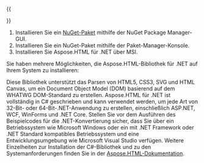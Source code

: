 ﻿---
translation: true
deploy: false
---

{{<section net>}}

1. Installieren Sie ein <a href="https://www.nuget.org/packages/aspose.html" target="_blank">NuGet-Paket</a> mithilfe der NuGet Package Manager-GUI.
2. Installieren Sie ein NuGet-Paket mithilfe der Paket-Manager-Konsole.
3. Installieren Sie Aspose.HTML für .NET über MSI.</br>

Sie haben mehrere Möglichkeiten, die Aspose.HTML-Bibliothek für .NET auf Ihrem System zu installieren:

Diese Bibliothek unterstützt das Parsen von HTML5, CSS3, SVG und HTML Canvas, um ein Document Object Model (DOM) basierend auf dem WHATWG DOM-Standard zu erstellen. Aspose.HTML für .NET ist vollständig in C# geschrieben und kann verwendet werden, um jede Art von 32-Bit- oder 64-Bit-.NET-Anwendung zu erstellen, einschließlich ASP.NET, WCF, WinForms und .NET Core. Stellen Sie vor dem Ausführen des Beispielcodes für die .NET-Konvertierung sicher, dass Sie über ein Betriebssystem wie Microsoft Windows oder ein mit .NET Framework oder .NET Standard kompatibles Betriebssystem und eine Entwicklungsumgebung wie Microsoft Visual Studio verfügen. Weitere Einzelheiten zur Installation der C#-Bibliothek und zu den Systemanforderungen finden Sie in der [Aspose.HTML-Dokumentation](https://docs.aspose.com/html/net/getting-started/).